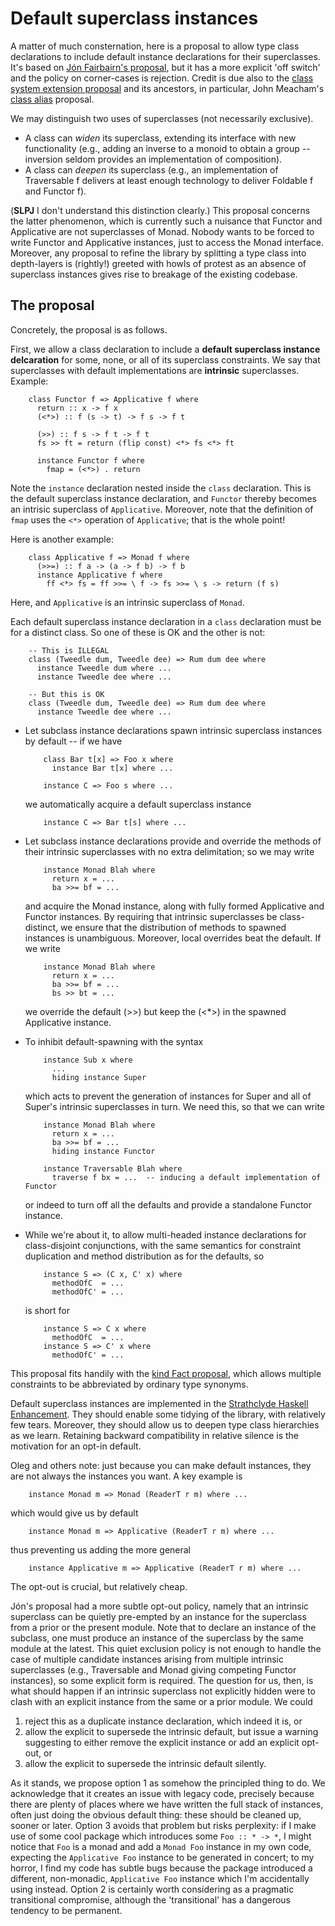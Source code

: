 # Default superclass instances


A matter of much consternation, here is a proposal to allow type class declarations to include default instance declarations for their superclasses. It's based on [ Jón Fairbairn's proposal](http://www.haskell.org//pipermail/haskell-prime/2006-August/001587.html), but it has a more explicit 'off switch' and the policy on corner-cases is rejection. Credit is due also to the [ class system extension proposal](http://www.haskell.org/haskellwiki/Class_system_extension_proposal) and its ancestors, in particular, John Meacham's [ class alias](http://repetae.net/recent/out/classalias.html) proposal.


We may distinguish two uses of superclasses (not necessarily exclusive). 

- A class can *widen* its superclass, extending its interface with new functionality (e.g., adding an inverse to a monoid to obtain a group -- inversion seldom provides an implementation of composition). 
- A class can *deepen* its superclass (e.g., an implementation of Traversable f delivers at least enough technology to deliver Foldable f and Functor f). 


(**SLPJ** I don't understand this distinction clearly.) This proposal concerns the latter phenomenon, which is currently such a nuisance that Functor and Applicative are not superclasses of Monad. Nobody wants to be forced to write Functor and Applicative instances, just to access the Monad interface. Moreover, any proposal to refine the library by splitting a type class into depth-layers is (rightly!) greeted with howls of protest as an absence of superclass instances gives rise to breakage of the existing codebase.

## The proposal


Concretely, the proposal is as follows.


First, we allow a class declaration to include a **default superclass instance delcaration** for some, none, or all of its superclass constraints. We say that superclasses with default implementations are **intrinsic** superclasses. Example:

```wiki
    class Functor f => Applicative f where
      return :: x -> f x
      (<*>) :: f (s -> t) -> f s -> f t

      (>>) :: f s -> f t -> f t
      fs >> ft = return (flip const) <*> fs <*> ft

      instance Functor f where
        fmap = (<*>) . return
```


Note the `instance` declaration nested inside the `class` declaration. This is the default superclass instance declaration, and `Functor` thereby becomes an intrisic superclass of `Applicative`.  Moreover, note that the definition of `fmap` uses the `<*>` operation of `Applicative`; that is the whole point!


Here is another example:

```wiki
    class Applicative f => Monad f where
      (>>=) :: f a -> (a -> f b) -> f b
      instance Applicative f where
        ff <*> fs = ff >>= \ f -> fs >>= \ s -> return (f s)
```


Here,  and `Applicative` is an intrinsic superclass of `Monad`.


Each default superclass instance declaration in a `class` declaration must be for
a distinct class.  So one of these is OK and the other is not:

```wiki
    -- This is ILLEGAL
    class (Tweedle dum, Tweedle dee) => Rum dum dee where
      instance Tweedle dum where ...
      instance Tweedle dee where ...

    -- But this is OK 
    class (Tweedle dum, Tweedle dee) => Rum dum dee where
      instance Tweedle dee where ...
```

- Let subclass instance declarations spawn intrinsic superclass instances by default -- if we have

  ```wiki
      class Bar t[x] => Foo x where
        instance Bar t[x] where ...

      instance C => Foo s where ...
  ```

  we automatically acquire a default superclass instance

  ```wiki
      instance C => Bar t[s] where ...
  ```

- Let subclass instance declarations provide and override the methods of their intrinsic superclasses with no extra delimitation; so we may write

  ```wiki
      instance Monad Blah where
        return x = ...
        ba >>= bf = ...
  ```

  and acquire the Monad instance, along with fully formed Applicative and Functor instances. By requiring that intrinsic superclasses be class-distinct, we ensure that the distribution of methods to spawned instances is unambiguous. Moreover, local overrides beat the default. If we write

  ```wiki
      instance Monad Blah where
        return x = ...
        ba >>= bf = ...
        bs >> bt = ...
  ```

  we override the default (\>\>) but keep the (\<\*\>) in the spawned Applicative instance.

- To inhibit default-spawning with the syntax

  ```wiki
      instance Sub x where
        ...
        hiding instance Super
  ```

  which acts to prevent the generation of instances for Super and all of Super's intrinsic superclasses in turn. We need this, so that we can write

  ```wiki
      instance Monad Blah where
        return x = ...
        ba >>= bf = ...
        hiding instance Functor

      instance Traversable Blah where
        traverse f bx = ...  -- inducing a default implementation of Functor
  ```

  or indeed to turn off all the defaults and provide a standalone Functor instance.

- While we're about it, to allow multi-headed instance declarations for class-disjoint conjunctions, with the same semantics for constraint duplication and method distribution as for the defaults, so

  ```wiki
      instance S => (C x, C' x) where
        methodOfC  = ...
        methodOfC' = ...
  ```

  is short for

  ```wiki
      instance S => C x where
        methodOfC  = ...
      instance S => C' x where
        methodOfC' = ...
  ```


This proposal fits handily with the [kind Fact proposal](kind-fact), which allows multiple constraints to be abbreviated by ordinary type synonyms.


Default superclass instances are implemented in the [ Strathclyde Haskell Enhancement](http://personal.cis.strath.ac.uk/~conor/pub/she/superclass.html). They should enable some tidying of the library, with relatively few tears. Moreover, they should allow us to deepen type class hierarchies as we learn. Retaining backward compatibility in relative silence is the motivation for an opt-in default.


Oleg and others note: just because you can make default instances, they are not always the instances you want. A key example is

```wiki
    instance Monad m => Monad (ReaderT r m) where ...
```


which would give us by default

```wiki
    instance Monad m => Applicative (ReaderT r m) where ...
```


thus preventing us adding the more general

```wiki
    instance Applicative m => Applicative (ReaderT r m) where ...
```


The opt-out is crucial, but relatively cheap.


Jón's proposal had a more subtle opt-out policy, namely that an intrinsic superclass can be quietly pre-empted by an instance for the superclass from a prior or the present module. Note that to declare an instance of the subclass, one must produce an instance of the superclass by the same module at the latest. This quiet exclusion policy is not enough to handle the case of multiple candidate instances arising from multiple intrinsic superclasses (e.g., Traversable and Monad giving competing Functor instances), so some explicit form is required. The question for us, then, is what should happen if an intrinsic superclass not explicitly hidden were to clash with an explicit instance from the same or a prior module. We could

1. reject this as a duplicate instance declaration, which indeed it is, or
1. allow the explicit to supersede the intrinsic default, but issue a warning suggesting to either remove the explicit instance or add an explicit opt-out, or
1. allow the explicit to supersede the intrinsic default silently.


As it stands, we propose option 1 as somehow the principled thing to do. We acknowledge that it creates an issue with legacy code, precisely because there are plenty of places where we have written the full stack of instances, often just doing the obvious default thing: these should be cleaned up, sooner or later. Option 3 avoids that problem but risks perplexity: if I make use of some cool package which introduces some `Foo :: * -> *`, I might notice that `Foo` is a monad and add a `Monad Foo` instance in my own code, expecting the `Applicative Foo` instance to be generated in concert; to my horror, I find my code has subtle bugs because the package introduced a different, non-monadic, `Applicative Foo` instance which I'm accidentally using instead. Option 2 is certainly worth considering as a pragmatic transitional compromise, although the 'transitional' has a dangerous tendency to be permanent.
